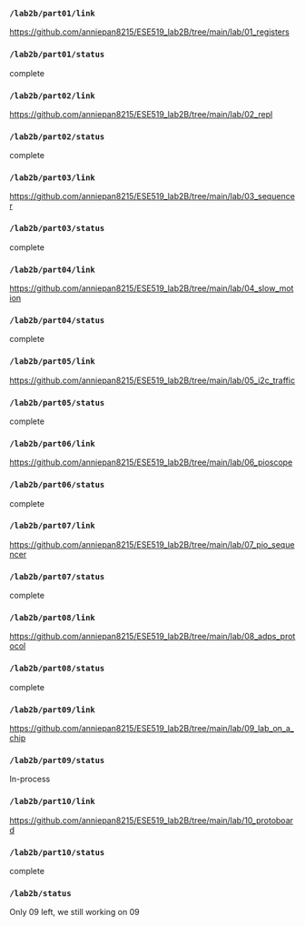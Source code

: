 ### `/lab2b/part01/link`
https://github.com/anniepan8215/ESE519_lab2B/tree/main/lab/01_registers
### `/lab2b/part01/status`
complete
### `/lab2b/part02/link`
https://github.com/anniepan8215/ESE519_lab2B/tree/main/lab/02_repl
### `/lab2b/part02/status`
complete
### `/lab2b/part03/link`
https://github.com/anniepan8215/ESE519_lab2B/tree/main/lab/03_sequencer
### `/lab2b/part03/status`
complete
### `/lab2b/part04/link`
https://github.com/anniepan8215/ESE519_lab2B/tree/main/lab/04_slow_motion
### `/lab2b/part04/status`
complete
### `/lab2b/part05/link`
https://github.com/anniepan8215/ESE519_lab2B/tree/main/lab/05_i2c_traffic
### `/lab2b/part05/status`
complete
### `/lab2b/part06/link`
https://github.com/anniepan8215/ESE519_lab2B/tree/main/lab/06_pioscope
### `/lab2b/part06/status`
complete
### `/lab2b/part07/link`
https://github.com/anniepan8215/ESE519_lab2B/tree/main/lab/07_pio_sequencer
### `/lab2b/part07/status`
complete
### `/lab2b/part08/link`
https://github.com/anniepan8215/ESE519_lab2B/tree/main/lab/08_adps_protocol
### `/lab2b/part08/status`
complete
### `/lab2b/part09/link`
https://github.com/anniepan8215/ESE519_lab2B/tree/main/lab/09_lab_on_a_chip
### `/lab2b/part09/status`
In-process
### `/lab2b/part10/link`
https://github.com/anniepan8215/ESE519_lab2B/tree/main/lab/10_protoboard
### `/lab2b/part10/status`
complete
### `/lab2b/status`
Only 09 left, we still working on 09
